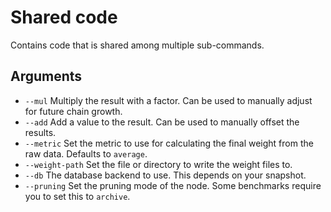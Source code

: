 # Shared code

Contains code that is shared among multiple sub-commands.

## Arguments

- `--mul` Multiply the result with a factor. Can be used to manually adjust for future chain growth.
- `--add` Add a value to the result. Can be used to manually offset the results.
- `--metric` Set the metric to use for calculating the final weight from the raw data. Defaults to `average`.
- `--weight-path` Set the file or directory to write the weight files to.
- `--db` The database backend to use. This depends on your snapshot.
- `--pruning` Set the pruning mode of the node. Some benchmarks require you to set this to `archive`.

